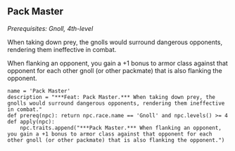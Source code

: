 ## Pack Master
*Prerequisites: Gnoll, 4th-level*

When taking down prey, the gnolls would surround dangerous opponents, rendering them ineffective in combat.

When flanking an opponent, you gain a +1 bonus to armor class against that opponent for each other gnoll (or other packmate) that is also flanking the opponent.

```
name = 'Pack Master'
description = "***Feat: Pack Master.*** When taking down prey, the gnolls would surround dangerous opponents, rendering them ineffective in combat."
def prereq(npc): return npc.race.name == 'Gnoll' and npc.levels() >= 4
def apply(npc):
    npc.traits.append("***Pack Master.*** When flanking an opponent, you gain a +1 bonus to armor class against that opponent for each other gnoll (or other packmate) that is also flanking the opponent.")
```

